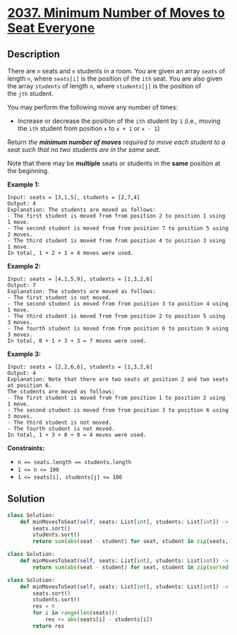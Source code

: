 # [2037. Minimum Number of Moves to Seat Everyone](https://leetcode.com/problems/minimum-number-of-moves-to-seat-everyone/description/?envType=daily-question&envId=2024-06-13)

## Description

There are `n` seats and `n` students in a room. You are given an array `seats` of length `n`, where `seats[i]` is the position of the `ith` seat. You are also given the array `students` of length `n`, where `students[j]` is the position of the `jth` student.

You may perform the following move any number of times:

- Increase or decrease the position of the `ith` student by `1` (i.e., moving the `ith` student from position `x` to `x + 1` or `x - 1`)

Return *the **minimum number of moves** required to move each student to a seat such that no two students are in the same seat.*

Note that there may be **multiple** seats or students in the **same** position at the beginning.

**Example 1:**

```
Input: seats = [3,1,5], students = [2,7,4]
Output: 4
Explanation: The students are moved as follows:
- The first student is moved from from position 2 to position 1 using 1 move.
- The second student is moved from from position 7 to position 5 using 2 moves.
- The third student is moved from from position 4 to position 3 using 1 move.
In total, 1 + 2 + 1 = 4 moves were used.

```

**Example 2:**

```
Input: seats = [4,1,5,9], students = [1,3,2,6]
Output: 7
Explanation: The students are moved as follows:
- The first student is not moved.
- The second student is moved from from position 3 to position 4 using 1 move.
- The third student is moved from from position 2 to position 5 using 3 moves.
- The fourth student is moved from from position 6 to position 9 using 3 moves.
In total, 0 + 1 + 3 + 3 = 7 moves were used.

```

**Example 3:**

```
Input: seats = [2,2,6,6], students = [1,3,2,6]
Output: 4
Explanation: Note that there are two seats at position 2 and two seats at position 6.
The students are moved as follows:
- The first student is moved from from position 1 to position 2 using 1 move.
- The second student is moved from from position 3 to position 6 using 3 moves.
- The third student is not moved.
- The fourth student is not moved.
In total, 1 + 3 + 0 + 0 = 4 moves were used.
```

**Constraints:**

- `n == seats.length == students.length`
- `1 <= n <= 100`
- `1 <= seats[i], students[j] <= 100`


## Solution

```python
class Solution:
    def minMovesToSeat(self, seats: List[int], students: List[int]) -> int:
        seats.sort()
        students.sort()
        return sum(abs(seat - student) for seat, student in zip(seats, students))
```

```python
class Solution:
    def minMovesToSeat(self, seats: List[int], students: List[int]) -> int:
        return sum(abs(seat - student) for seat, student in zip(sorted(seats), sorted(students)))
```

```python
class Solution:
    def minMovesToSeat(self, seats: List[int], students: List[int]) -> int:
        seats.sort()
        students.sort()
        res = 0
        for i in range(len(seats)):
            res += abs(seats[i] - students[i])
        return res
```